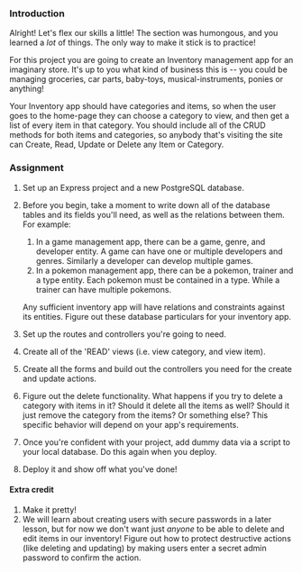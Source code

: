 ### Introduction

Alright! Let's flex our skills a little! The section was humongous, and you learned a *lot* of things. The only way to make it stick is to practice!

For this project you are going to create an Inventory management app for an imaginary store. It's up to you what kind of business this is -- you could be managing groceries, car parts, baby-toys, musical-instruments, ponies or anything!

Your Inventory app should have categories and items, so when the user goes to the home-page they can choose a category to view, and then get a list of every item in that category. You should include all of the CRUD methods for both items and categories, so anybody that's visiting the site can Create, Read, Update or Delete any Item or Category.

### Assignment

<div class="lesson-content__panel" markdown="1">

1. Set up an Express project and a new PostgreSQL database.
1. Before you begin, take a moment to write down all of the database tables and its fields you'll need, as well as the relations between them. For example:
    1. In a game management app, there can be a game, genre, and developer entity. A game can have one or multiple developers and genres. Similarly a developer can develop multiple games.
    1. In a pokemon management app, there can be a pokemon, trainer and a type entity. Each pokemon must be contained in a type. While a trainer can have multiple pokemons.

    Any sufficient inventory app will have relations and constraints against its entities. Figure out these database particulars for your inventory app.
1. Set up the routes and controllers you're going to need.
1. Create all of the 'READ' views (i.e. view category, and view item).
1. Create all the forms and build out the controllers you need for the create and update actions.
1. Figure out the delete functionality. What happens if you try to delete a category with items in it? Should it delete all the items as well? Should it just remove the category from the items? Or something else? This specific behavior will depend on your app's requirements.
1. Once you're confident with your project, add dummy data via a script to your local database. Do this again when you deploy.
1. Deploy it and show off what you've done!

#### Extra credit

1. Make it pretty!
1. We will learn about creating users with secure passwords in a later lesson, but for now we don't want just *anyone* to be able to delete and edit items in our inventory! Figure out how to protect destructive actions (like deleting and updating) by making users enter a secret admin password to confirm the action.

</div>
